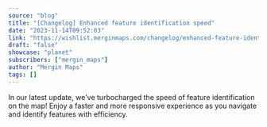 ```yaml
---
source: "blog"
title: "[Changelog] Enhanced feature identification speed"
date: "2023-11-14T09:52:03"
link: "https://wishlist.merginmaps.com/changelog/enhanced-feature-identification-speed?utm_source=qgis"
draft: "false"
showcase: "planet"
subscribers: ["mergin_maps"]
author: "Mergin Maps"
tags: []
---
```


<p>In our latest update, we've turbocharged the speed of feature identification on the map! Enjoy a faster and more responsive experience as you navigate and identify features with efficiency.</p><p></p>

